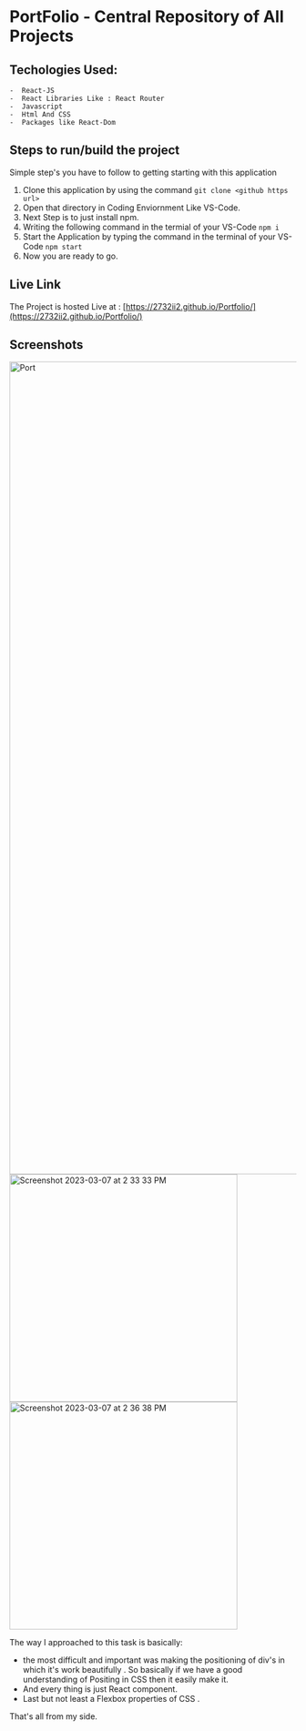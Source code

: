 # PortFolio - Central Repository of All Projects

## Techologies Used: 
    -  React-JS
    -  React Libraries Like : React Router
    -  Javascript
    -  Html And CSS
    -  Packages like React-Dom
    
## Steps to run/build the project
Simple step's you have to follow to getting starting with this application
1. Clone this application by using the command `git clone <github https url>`
2. Open that directory in Coding Enviornment Like VS-Code.
3. Next Step is to just install npm.
4. Writing the following command in the termial of your VS-Code `npm i`
5. Start the Application by typing the command in the terminal of your VS-Code `npm start`
6. Now you are ready to go.


## Live Link
The Project is hosted Live at : [https://2732ii2.github.io/Portfolio/](https://2732ii2.github.io/Portfolio/)

## Screenshots
<img width="1428" alt="Port" src="https://user-images.githubusercontent.com/83974207/223373689-91e5b9e1-d677-4834-922e-035be77d1f03.png">
<div display="flex-inline" > 
    <img width="400"  alt="Screenshot 2023-03-07 at 2 33 33 PM" src="https://user-images.githubusercontent.com/83974207/223374918-cad24ea8-61db-4219-bf6c-d2030c2ba17b.png">
<img width="400"  alt="Screenshot 2023-03-07 at 2 36 38 PM" src="https://user-images.githubusercontent.com/83974207/223375236-14bc04d5-3f13-447a-9229-2b9ce96f9769.png">
</div>


The way I approached to this task is basically:
  - the most difficult and important was making the positioning of div's in which it's work beautifully .
    So basically if we have a good understanding of Positing in CSS then it easily make it.
  - And every thing is just React component.
  - Last but not least a Flexbox properties of CSS .
  
 That's all from my side.
        
 



